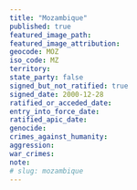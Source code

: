 ```yaml
---
title: "Mozambique"
published: true
featured_image_path:
featured_image_attribution:
geocode: MOZ
iso_code: MZ
territory:
state_party: false
signed_but_not_ratified: true
signed_date: 2000-12-28
ratified_or_acceded_date:
entry_into_force_date:
ratified_apic_date:
genocide:
crimes_against_humanity:
aggression:
war_crimes:
note:
# slug: mozambique
---
```

